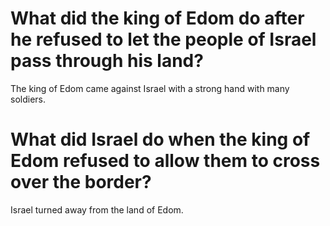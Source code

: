 # What did the king of Edom do after he refused to let the people of Israel pass through his land?

The king of Edom came against Israel with a strong hand with many soldiers.

# What did Israel do when the king of Edom refused to allow them to cross over the border?

Israel turned away from the land of Edom.
